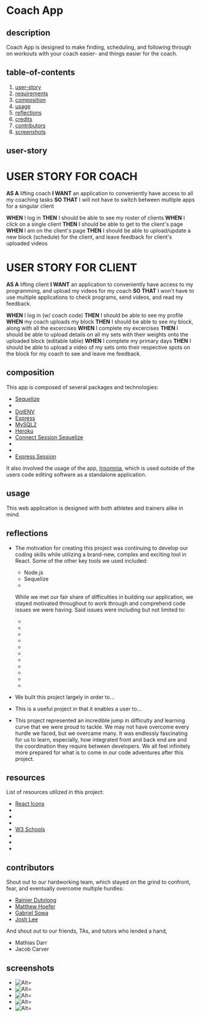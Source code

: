 # Coach App

## description

Coach App is designed to make finding, scheduling, and following through on workouts with your coach easier- and things easier for the coach.

## table-of-contents

1. [user-story](#user-story)
2. [requirements](#requirements)
3. [composition](#composition)
4. [usage](#usage)
5. [reflections](#reflections)
6. [credits](#credits)
7. [contributors](#contributors)
8. [screenshots](#screenshots)

## user-story

# USER STORY FOR COACH

**AS A** lifting coach
**I WANT** an application to conveniently have access to all my coaching tasks
**SO THAT** I will not have to switch between multiple apps for a singular client

**WHEN** I log in
**THEN** I should be able to see my roster of clients
**WHEN** I click on a single client
**THEN** I should be able to get to the client's page
**WHEN** I am on the client's page
**THEN** I should be able to upload/update a new block (schedule) for the client, and leave feedback for client's uploaded videos

# USER STORY FOR CLIENT

**AS A** lifting client
**I WANT** an application to conveniently have access to my programming, and upload my videos for my coach
**SO THAT** I won't have to use multiple applications to check programs, send videos, and read my feedback.

**WHEN** I log in (w/ coach code)
**THEN** I should be able to see my profile
**WHEN** my coach uploads my block
**THEN** I should be able to see my block, along with all the excercises
**WHEN** I complete my excercises
**THEN** I should be able to upload details on all my sets with their weights onto the uploaded block (editable table)
**WHEN** I complete my primary days
**THEN** I should be able to upload a video of my sets onto their respective spots on the block for my coach to see and leave me feedback.

## composition

This app is composed of several packages and technologies:

-   [Sequelize](https://sequelize.org/)
-
-   [DotENV](https://www.npmjs.com/package/dotenv)
-   [Express](https://www.npmjs.com/package/express)
-   [MySQL2](https://www.npmjs.com/package/mysql2)
-   [Heroku](https://heroku.com/)
-   [Connect Session Sequelize](https://www.npmjs.com/package/connect-session-sequelize)
-
-
-   [Express Session](https://www.npmjs.com/package/express-session)

It also involved the usage of the app, [Insomnia](https://insomnia.rest/), which is used outside of the users code editing software as a standalone application.

## usage

This web application is designed with both athletes and trainers alike in mind.

## reflections

-   The motivation for creating this project was continuing to develop our coding skills while utilizing a brand-new, complex and exciting tool in React. Some of the other key tools we used included:

    -   Node.js
    -   Sequelize
    -

    While we met our fair share of difficulties in building our application, we stayed motivated throughout to work through and comprehend code issues we were having. Said issues were including but not limited to:

    -
    -
    -
    -
    -
    -
    -
    -
    -
    -
    -

-   We built this project largely in order to...
-   This is a useful project in that it enables a user to...
-   This project represented an incredible jump in difficulty and learning curve that we were proud to tackle. We may not have overcome every hurdle we faced, but we overcame many. It was endlessly fascinating for us to learn, especially, how integrated front and back end are and the coordination they require between developers. We all feel infinitely more prepared for what is to come in our code adventures after this project.

## resources

List of resources utilized in this project:

-   [React Icons](https://react-icons.github.io/react-icons/)
-
-
-
-   [W3 Schools](https://www.w3schools.com/)
-
-
-

## contributors

Shout out to our hardworking team, which stayed on the grind to confront, fear, and eventually overcome multiple hurdles:

-   [Rainier Dutolong]()
-   [Matthew Hoefer]()
-   [Gabriel Sowa]()
-   [Josh Lee]()

And shout out to our friends, TAs, and tutors who lended a hand,

-   Mathias Darr
-   Jacob Carver

## screenshots

-   ![Alt= ](./screenshots/screenshot1.jpg)
-   ![Alt= ](./screenshots/screenshot2.jpg)
-   ![Alt= ](./screenshots/screenshot3.jpg)
-   ![Alt= ](./screenshots/screenshot4.jpg)
-   ![Alt= ](./screenshots/screenshot5.jpg)
